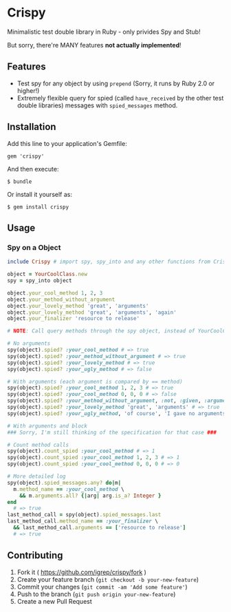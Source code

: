 # Crispy

Minimalistic test double library in Ruby - only privides Spy and Stub!

But sorry, there're MANY features **not actually implemented**!

## Features

- Test spy for any object by using `prepend` (Sorry, it runs by Ruby 2.0 or higher!)
- Extremely flexible query for spied (called `have_received` by the other test double libraries) messages with `spied_messages` method.

## Installation

Add this line to your application's Gemfile:

    gem 'crispy'

And then execute:

    $ bundle

Or install it yourself as:

    $ gem install crispy

## Usage

### Spy on a Object

```ruby
include Crispy # import spy, spy_into and any other functions from Crispy namespace.

object = YourCoolClass.new
spy = spy_into object

object.your_cool_method 1, 2, 3
object.your_method_without_argument
object.your_lovely_method 'great', 'arguments'
object.your_lovely_method 'great', 'arguments', 'again'
object.your_finalizer 'resource to release'

# NOTE: Call query methods through the spy object, instead of YourCoolClass's instance.

# No arguments
spy(object).spied? :your_cool_method # => true
spy(object).spied? :your_method_without_argument # => true
spy(object).spied? :your_lovely_method # => true
spy(object).spied? :your_ugly_method # => false

# With arguments (each argument is compared by == method)
spy(object).spied? :your_cool_method 1, 2, 3 # => true
spy(object).spied? :your_cool_method 0, 0, 0 # => false
spy(object).spied? :your_method_without_argument, :not, :given, :arguments # => false
spy(object).spied? :your_lovely_method 'great', 'arguments' # => true
spy(object).spied? :your_ugly_method, 'of course', 'I gave no arguments' # => false

# With arguments and block
### Sorry, I'm still thinking of the specification for that case ###

# Count method calls
spy(object).count_spied :your_cool_method # => 1
spy(object).count_spied :your_cool_method 1, 2, 3 # => 1
spy(object).count_spied :your_cool_method 0, 0, 0 # => 0

# More detailed log
spy(object).spied_messages.any? do|m|
  m.method_name == :your_cool_method \
    && m.arguments.all? {|arg| arg.is_a? Integer }
end
  # => true
last_method_call = spy(object).spied_messages.last
last_method_call.method_name == :your_finalizer \
  && last_method_call.arguments == ['resource to release']
  # => true
```

## Contributing

1. Fork it ( https://github.com/igrep/crispy/fork )
2. Create your feature branch (`git checkout -b your-new-feature`)
3. Commit your changes (`git commit -am 'Add some feature'`)
4. Push to the branch (`git push origin your-new-feature`)
5. Create a new Pull Request
